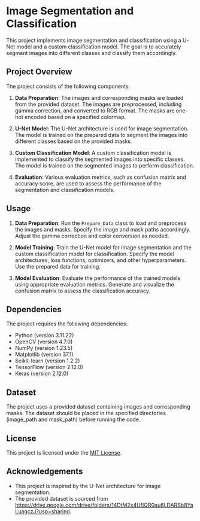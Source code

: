 # Image Segmentation and Classification

This project implements image segmentation and classification using a U-Net model and a custom classification model. The goal is to accurately segment images into different classes and classify them accordingly.

## Project Overview

The project consists of the following components:

1. **Data Preparation**: The images and corresponding masks are loaded from the provided dataset. The images are preprocessed, including gamma correction, and converted to RGB format. The masks are one-hot encoded based on a specified colormap.

2. **U-Net Model**: The U-Net architecture is used for image segmentation. The model is trained on the prepared data to segment the images into different classes based on the provided masks.

3. **Custom Classification Model**: A custom classification model is implemented to classify the segmented images into specific classes. The model is trained on the segmented images to perform classification.

4. **Evaluation**: Various evaluation metrics, such as confusion matrix and accuracy score, are used to assess the performance of the segmentation and classification models.

## Usage

1. **Data Preparation**: Run the `Prepare_Data` class to load and preprocess the images and masks. Specify the image and mask paths accordingly. Adjust the gamma correction and color conversion as needed.

2. **Model Training**: Train the U-Net model for image segmentation and the custom classification model for classification. Specify the model architectures, loss functions, optimizers, and other hyperparameters. Use the prepared data for training.

3. **Model Evaluation**: Evaluate the performance of the trained models using appropriate evaluation metrics. Generate and visualize the confusion matrix to assess the classification accuracy.

## Dependencies

The project requires the following dependencies:

- Python (version 3.11.22)
- OpenCV (version 4.7.0)
- NumPy (version 1.23.5)
- Matplotlib (version 37.1)
- Scikit-learn (version 1.2.2)
- TensorFlow (version 2.12.0)
- Keras (version 2.12.0)

## Dataset

The project uses a provided dataset containing images and corresponding masks. The dataset should be placed in the specified directories (image_path and mask_path) before running the code.

## License

This project is licensed under the [MIT License](LICENSE).

## Acknowledgements

- This project is inspired by the U-Net architecture for image segmentation.
- The provided dataset is sourced from https://drive.google.com/drive/folders/14DtM2x4UfIQR0au6LDARSb8YaLuagczJ?usp=sharing.

